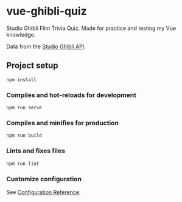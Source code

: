 # vue-ghibli-quiz

Studio Ghibli Film Trivia Quiz. Made for practice and testing my Vue knowledge.

Data from the [Studio Ghibli API](https://ghibliapi.herokuapp.com/).

## Project setup
```
npm install
```

### Compiles and hot-reloads for development
```
npm run serve
```

### Compiles and minifies for production
```
npm run build
```

### Lints and fixes files
```
npm run lint
```

### Customize configuration
See [Configuration Reference](https://cli.vuejs.org/config/).
